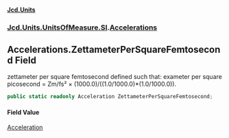 #### [Jcd.Units](index.md 'index')
### [Jcd.Units.UnitsOfMeasure.SI](Jcd.Units.UnitsOfMeasure.SI.md 'Jcd.Units.UnitsOfMeasure.SI').[Accelerations](Accelerations.md 'Jcd.Units.UnitsOfMeasure.SI.Accelerations')

## Accelerations.ZettameterPerSquareFemtosecond Field

zettameter per square femtosecond defined such that: exameter per square picosecond = Zm/fs² × (1000.0)/((1.0/1000.0)*(1.0/1000.0)).

```csharp
public static readonly Acceleration ZettameterPerSquareFemtosecond;
```

#### Field Value
[Acceleration](Acceleration.md 'Jcd.Units.UnitTypes.Acceleration')